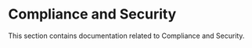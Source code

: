 ﻿# Compliance and Security

This section contains documentation related to Compliance and Security.

